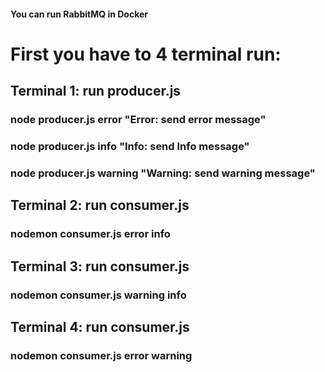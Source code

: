 #### You can run **RabbitMQ** in **Docker**

# First you have to 4 terminal run:

## Terminal 1: run producer.js

### node producer.js error "Error: send error message"

### node producer.js info "Info: send Info message"

### node producer.js warning "Warning: send warning message"

## Terminal 2: run consumer.js

### nodemon consumer.js error info

## Terminal 3: run consumer.js

### nodemon consumer.js warning info

## Terminal 4: run consumer.js

### nodemon consumer.js error warning
